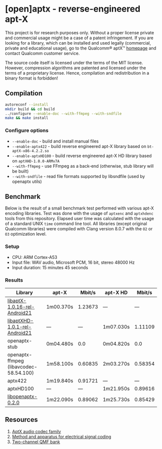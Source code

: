 # [open]aptx - reverse-engineered apt-X

This project is for research purposes only. Without a proper license private and commercial usage
might be a case of a patent infringement. If you are looking for a library, which can be installed
and used legally (commercial, private and educational usage), go to the Qualcomm® aptX™
[homepage](https://www.aptx.com/) and contact Qualcomm customer service.

The source code itself is licensed under the terms of the MIT license. However, compression
algorithms are patented and licensed under the terms of a proprietary license. Hence, compilation
and redistribution in a binary format is forbidden!

## Compilation

```sh
autoreconf --install
mkdir build && cd build
../configure --enable-doc --with-ffmpeg --with-sndfile
make && make install
```

### Configure options

- `--enable-doc` - build and install manual files
- `--enable-aptx422` - build reverse engineered apt-X library based on `bt-aptX-x86-4.2.2.so`
- `--enable-aptxHD100` - build reverse engineered apt-X HD library based on `aptXHD-1.0.0-ARMv7A`
- `--with-ffmpeg` - use FFmpeg as a back-end (otherwise, stub library will be built)
- `--with-sndfile` - read file formats supported by libsndfile (used by openaptx utils)

## Benchmark

Below is the result of a small benchmark test performed with various apt-X encoding libraries.
Test was done with the usage of `aptxenc` and `aptxhdenc` tools from this repository.
Elapsed user time was calculated with the usage of a standard UNIX `time` command line tool. All
libraries (except original Qualcomm libraries) were compiled with Clang version 8.0.7 with the
`O2` or `O3` optimization level.

### Setup

- CPU: ARM Cortex-A53
- Input file: WAV audio, Microsoft PCM, 16 bit, stereo 48000 Hz
- Input duration: 15 minutes 45 seconds

### Results

| Library                                | apt-X     | Mbit/s  | apt-X HD  | Mbit/s  |
|----------------------------------------|-----------|---------|-----------|---------|
| [libaptX-1.0.16-rel-Android21][1]      | 1m00.370s | 1.23673 | &mdash;   | &mdash; |
| [libaptXHD-1.0.1-rel-Android21][1]     | &mdash;   | &mdash; | 1m07.030s | 1.11109 |
| openaptx-stub                          | 0m04.480s |     0.0 | 0m04.820s |     0.0 |
| openaptx-ffmpeg (libavcodec-58.54.100) | 1m58.100s | 0.60835 | 2m03.270s | 0.58354 |
| aptx422                                | 1m19.840s | 0.91721 | &mdash;   | &mdash; |
| aptxHD100                              | &mdash;   | &mdash; | 1m21.950s | 0.89616 |
| [libopenaptx-0.2.0][2]                 | 1m22.090s | 0.89062 | 1m25.730s | 0.85429 |

[1]: ./archive "Archive with Qualcomm apt-X encoding libraries"
[2]: https://github.com/pali/libopenaptx "The apt-X encoder/decoder based on FFmpeg code"

## Resources

1. [AptX audio codec family](https://en.wikipedia.org/wiki/AptX)
2. [Method and apparatus for electrical signal coding](https://www.google.com/patents/EP0398973B1?cl=en)
3. [Two-channel QMF bank](https://www.hindawi.com/journals/isrn/2013/815619/)
